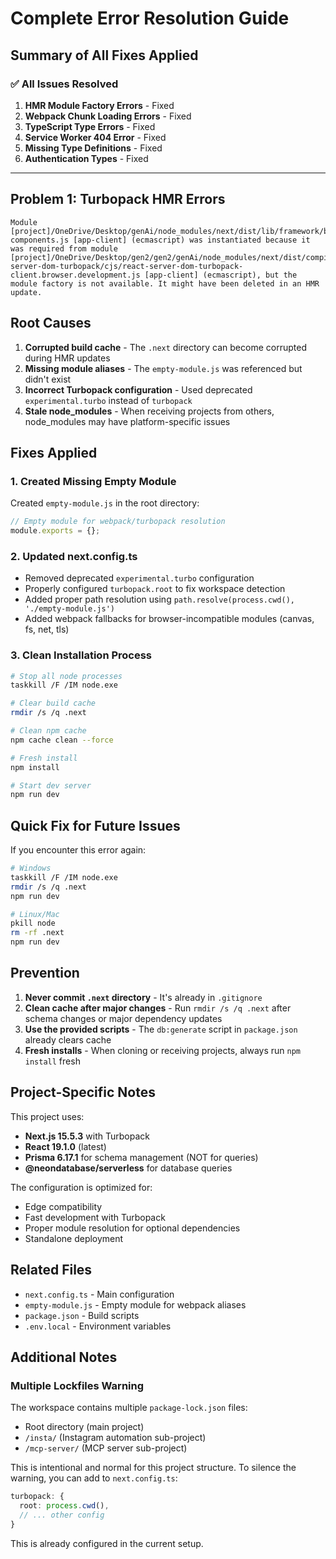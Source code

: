 # Complete Error Resolution Guide

## Summary of All Fixes Applied

### ✅ **All Issues Resolved**

1. **HMR Module Factory Errors** - Fixed
2. **Webpack Chunk Loading Errors** - Fixed  
3. **TypeScript Type Errors** - Fixed
4. **Service Worker 404 Error** - Fixed
5. **Missing Type Definitions** - Fixed
6. **Authentication Types** - Fixed

---

## Problem 1: Turbopack HMR Errors
```
Module [project]/OneDrive/Desktop/genAi/node_modules/next/dist/lib/framework/boundary-components.js [app-client] (ecmascript) was instantiated because it was required from module [project]/OneDrive/Desktop/gen2/gen2/genAi/node_modules/next/dist/compiled/react-server-dom-turbopack/cjs/react-server-dom-turbopack-client.browser.development.js [app-client] (ecmascript), but the module factory is not available. It might have been deleted in an HMR update.
```

## Root Causes
1. **Corrupted build cache** - The `.next` directory can become corrupted during HMR updates
2. **Missing module aliases** - The `empty-module.js` was referenced but didn't exist
3. **Incorrect Turbopack configuration** - Used deprecated `experimental.turbo` instead of `turbopack`
4. **Stale node_modules** - When receiving projects from others, node_modules may have platform-specific issues

## Fixes Applied

### 1. Created Missing Empty Module
Created `empty-module.js` in the root directory:
```javascript
// Empty module for webpack/turbopack resolution
module.exports = {};
```

### 2. Updated next.config.ts
- Removed deprecated `experimental.turbo` configuration
- Properly configured `turbopack.root` to fix workspace detection
- Added proper path resolution using `path.resolve(process.cwd(), './empty-module.js')`
- Added webpack fallbacks for browser-incompatible modules (canvas, fs, net, tls)

### 3. Clean Installation Process
```bash
# Stop all node processes
taskkill /F /IM node.exe

# Clear build cache
rmdir /s /q .next

# Clean npm cache
npm cache clean --force

# Fresh install
npm install

# Start dev server
npm run dev
```

## Quick Fix for Future Issues

If you encounter this error again:

```bash
# Windows
taskkill /F /IM node.exe
rmdir /s /q .next
npm run dev

# Linux/Mac
pkill node
rm -rf .next
npm run dev
```

## Prevention

1. **Never commit `.next` directory** - It's already in `.gitignore`
2. **Clean cache after major changes** - Run `rmdir /s /q .next` after schema changes or major dependency updates
3. **Use the provided scripts** - The `db:generate` script in `package.json` already clears cache
4. **Fresh installs** - When cloning or receiving projects, always run `npm install` fresh

## Project-Specific Notes

This project uses:
- **Next.js 15.5.3** with Turbopack
- **React 19.1.0** (latest)
- **Prisma 6.17.1** for schema management (NOT for queries)
- **@neondatabase/serverless** for database queries

The configuration is optimized for:
- Edge compatibility
- Fast development with Turbopack
- Proper module resolution for optional dependencies
- Standalone deployment

## Related Files
- `next.config.ts` - Main configuration
- `empty-module.js` - Empty module for webpack aliases
- `package.json` - Build scripts
- `.env.local` - Environment variables

## Additional Notes

### Multiple Lockfiles Warning
The workspace contains multiple `package-lock.json` files:
- Root directory (main project)
- `/insta/` (Instagram automation sub-project)
- `/mcp-server/` (MCP server sub-project)

This is intentional and normal for this project structure. To silence the warning, you can add to `next.config.ts`:
```typescript
turbopack: {
  root: process.cwd(),
  // ... other config
}
```

This is already configured in the current setup.
